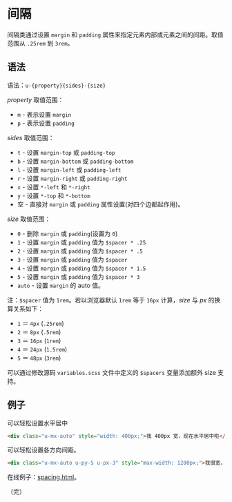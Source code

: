 # 间隔


间隔类通过设置 `margin` 和 `padding` 属性来指定元素内部或元素之间的间距。取值范围从 `.25rem` 到 `3rem`。

## 语法

语法：`u-{property}{sides}-{size}`

_property_ 取值范围：

- `m` - 表示设置 `margin`
- `p` - 表示设置 `padding`

_sides_ 取值范围：

- `t` - 设置 `margin-top` 或 `padding-top` 
- `b` - 设置 `margin-bottom` 或 `padding-bottom` 
- `l` - 设置 `margin-left` 或 `padding-left` 
- `r` - 设置 `margin-right` 或 `padding-right` 
- `x` - 设置 `*-left` 和 `*-right` 
- `y` - 设置 `*-top` 和 `*-bottom` 
- 空 - 直接对 `margin` 或 `padding` 属性设置(对四个边都起作用)。

_size_ 取值范围：

- `0` - 删除 `margin` 或 `padding`(设置为 `0`)
- `1` - 设置 `margin` 或 `padding` 值为 `$spacer * .25`
- `2` - 设置 `margin` 或 `padding` 值为 `$spacer * .5`
- `3` - 设置 `margin` 或 `padding` 值为 `$spacer`
- `4` - 设置 `margin` 或 `padding` 值为 `$spacer * 1.5`
- `5` - 设置 `margin` 或 `padding` 值为 `$spacer * 3`
- `auto` - 设置 `margin` 的 auto 值。 

注：`$spacer` 值为 `1rem`。若以浏览器默认 `1rem` 等于 `16px` 计算，_size_ 与 _px_ 的换算关系如下：

- `1` ＝ `4px` (`.25rem`)
- `2` ＝ `8px` (`.5rem`)
- `3` ＝ `16px` (`1rem`)
- `4` ＝ `24px` (`1.5rem`)
- `5` ＝ `48px` (`3rem`)

可以通过修改源码 `variables.scss` 文件中定义的 `$spacers` 变量添加额外 size 支持。

## 例子

可以轻松设置水平居中

```html
<div class="u-mx-auto" style="width: 400px;">我 400px 宽，现在水平居中啦</div>
```

可以轻松设置各方向间距。

```html
<div class="u-mx-auto u-py-5 u-px-3" style="max-width: 1200px;">我很宽，水平居中了，而且四边都设置 padding 了。</div>
```

在线例子：[spacing.html](../../examples/utilities/spacing.html)。

（完）
